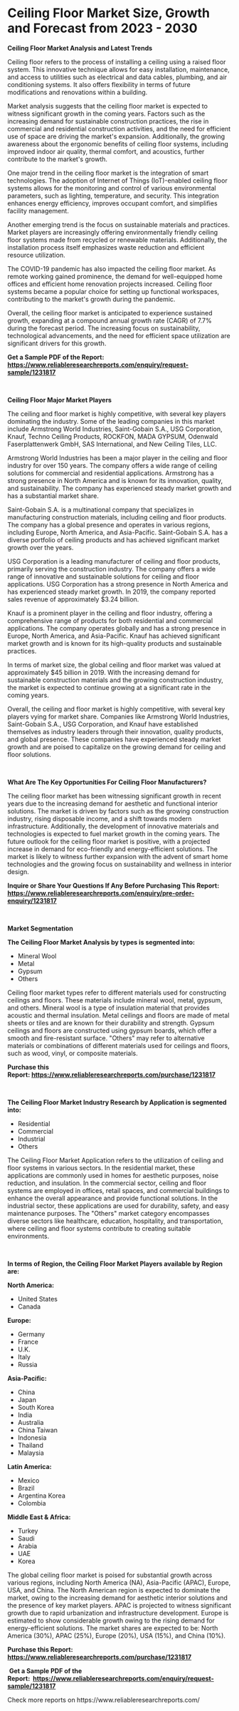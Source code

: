 <p><h1>Ceiling Floor Market Size, Growth and Forecast from 2023 - 2030</h1></p><p><strong>Ceiling Floor Market Analysis and Latest Trends</strong></p>
<p><p>Ceiling floor refers to the process of installing a ceiling using a raised floor system. This innovative technique allows for easy installation, maintenance, and access to utilities such as electrical and data cables, plumbing, and air conditioning systems. It also offers flexibility in terms of future modifications and renovations within a building.</p><p>Market analysis suggests that the ceiling floor market is expected to witness significant growth in the coming years. Factors such as the increasing demand for sustainable construction practices, the rise in commercial and residential construction activities, and the need for efficient use of space are driving the market's expansion. Additionally, the growing awareness about the ergonomic benefits of ceiling floor systems, including improved indoor air quality, thermal comfort, and acoustics, further contribute to the market's growth.</p><p>One major trend in the ceiling floor market is the integration of smart technologies. The adoption of Internet of Things (IoT)-enabled ceiling floor systems allows for the monitoring and control of various environmental parameters, such as lighting, temperature, and security. This integration enhances energy efficiency, improves occupant comfort, and simplifies facility management.</p><p>Another emerging trend is the focus on sustainable materials and practices. Market players are increasingly offering environmentally friendly ceiling floor systems made from recycled or renewable materials. Additionally, the installation process itself emphasizes waste reduction and efficient resource utilization.</p><p>The COVID-19 pandemic has also impacted the ceiling floor market. As remote working gained prominence, the demand for well-equipped home offices and efficient home renovation projects increased. Ceiling floor systems became a popular choice for setting up functional workspaces, contributing to the market's growth during the pandemic.</p><p>Overall, the ceiling floor market is anticipated to experience sustained growth, expanding at a compound annual growth rate (CAGR) of 7.7% during the forecast period. The increasing focus on sustainability, technological advancements, and the need for efficient space utilization are significant drivers for this growth.</p></p>
<p><strong>Get a Sample PDF of the Report:&nbsp; <a href="https://www.reliableresearchreports.com/enquiry/request-sample/1231817">https://www.reliableresearchreports.com/enquiry/request-sample/1231817</a></strong></p>
<p>&nbsp;</p>
<p><strong>Ceiling Floor Major Market Players</strong></p>
<p><p>The ceiling and floor market is highly competitive, with several key players dominating the industry. Some of the leading companies in this market include Armstrong World Industries, Saint-Gobain S.A., USG Corporation, Knauf, Techno Ceiling Products, ROCKFON, MADA GYPSUM, Odenwald Faserplattenwerk GmbH, SAS International, and New Ceiling Tiles, LLC.</p><p>Armstrong World Industries has been a major player in the ceiling and floor industry for over 150 years. The company offers a wide range of ceiling solutions for commercial and residential applications. Armstrong has a strong presence in North America and is known for its innovation, quality, and sustainability. The company has experienced steady market growth and has a substantial market share.</p><p>Saint-Gobain S.A. is a multinational company that specializes in manufacturing construction materials, including ceiling and floor products. The company has a global presence and operates in various regions, including Europe, North America, and Asia-Pacific. Saint-Gobain S.A. has a diverse portfolio of ceiling products and has achieved significant market growth over the years.</p><p>USG Corporation is a leading manufacturer of ceiling and floor products, primarily serving the construction industry. The company offers a wide range of innovative and sustainable solutions for ceiling and floor applications. USG Corporation has a strong presence in North America and has experienced steady market growth. In 2019, the company reported sales revenue of approximately $3.24 billion.</p><p>Knauf is a prominent player in the ceiling and floor industry, offering a comprehensive range of products for both residential and commercial applications. The company operates globally and has a strong presence in Europe, North America, and Asia-Pacific. Knauf has achieved significant market growth and is known for its high-quality products and sustainable practices.</p><p>In terms of market size, the global ceiling and floor market was valued at approximately $45 billion in 2019. With the increasing demand for sustainable construction materials and the growing construction industry, the market is expected to continue growing at a significant rate in the coming years.</p><p>Overall, the ceiling and floor market is highly competitive, with several key players vying for market share. Companies like Armstrong World Industries, Saint-Gobain S.A., USG Corporation, and Knauf have established themselves as industry leaders through their innovation, quality products, and global presence. These companies have experienced steady market growth and are poised to capitalize on the growing demand for ceiling and floor solutions.</p></p>
<p>&nbsp;</p>
<p><strong>What Are The Key Opportunities For Ceiling Floor Manufacturers?</strong></p>
<p><p>The ceiling floor market has been witnessing significant growth in recent years due to the increasing demand for aesthetic and functional interior solutions. The market is driven by factors such as the growing construction industry, rising disposable income, and a shift towards modern infrastructure. Additionally, the development of innovative materials and technologies is expected to fuel market growth in the coming years. The future outlook for the ceiling floor market is positive, with a projected increase in demand for eco-friendly and energy-efficient solutions. The market is likely to witness further expansion with the advent of smart home technologies and the growing focus on sustainability and wellness in interior design.</p></p>
<p><strong>Inquire or Share Your Questions If Any Before Purchasing This Report: <a href="https://www.reliableresearchreports.com/enquiry/pre-order-enquiry/1231817">https://www.reliableresearchreports.com/enquiry/pre-order-enquiry/1231817</a></strong></p>
<p>&nbsp;</p>
<p><strong>Market Segmentation</strong></p>
<p><strong>The Ceiling Floor Market Analysis by types is segmented into:</strong></p>
<p><ul><li>Mineral Wool</li><li>Metal</li><li>Gypsum</li><li>Others</li></ul></p>
<p><p>Ceiling floor market types refer to different materials used for constructing ceilings and floors. These materials include mineral wool, metal, gypsum, and others. Mineral wool is a type of insulation material that provides acoustic and thermal insulation. Metal ceilings and floors are made of metal sheets or tiles and are known for their durability and strength. Gypsum ceilings and floors are constructed using gypsum boards, which offer a smooth and fire-resistant surface. "Others" may refer to alternative materials or combinations of different materials used for ceilings and floors, such as wood, vinyl, or composite materials.</p></p>
<p><strong>Purchase this Report:&nbsp;<a href="https://www.reliableresearchreports.com/purchase/1231817">https://www.reliableresearchreports.com/purchase/1231817</a></strong></p>
<p>&nbsp;</p>
<p><strong>The Ceiling Floor Market Industry Research by Application is segmented into:</strong></p>
<p><ul><li>Residential</li><li>Commercial</li><li>Industrial</li><li>Others</li></ul></p>
<p><p>The Ceiling Floor Market Application refers to the utilization of ceiling and floor systems in various sectors. In the residential market, these applications are commonly used in homes for aesthetic purposes, noise reduction, and insulation. In the commercial sector, ceiling and floor systems are employed in offices, retail spaces, and commercial buildings to enhance the overall appearance and provide functional solutions. In the industrial sector, these applications are used for durability, safety, and easy maintenance purposes. The "Others" market category encompasses diverse sectors like healthcare, education, hospitality, and transportation, where ceiling and floor systems contribute to creating suitable environments.</p></p>
<p>&nbsp;</p>
<p><strong>In terms of Region, the Ceiling Floor Market Players available by Region are:</strong></p>
<p>
    <p> <strong> North America: </strong>
        <ul>
            <li>United States</li>
            <li>Canada</li>
        </ul>
        </p> 
    <p> <strong> Europe: </strong>
        <ul>
            <li>Germany</li>
            <li>France</li>
            <li>U.K.</li>
            <li>Italy</li>
            <li>Russia</li>
        </ul>
        </p> 
    <p> <strong> Asia-Pacific: </strong>
        <ul>
            <li>China</li>
            <li>Japan</li>
            <li>South Korea</li>
            <li>India</li>
            <li>Australia</li>
            <li>China Taiwan</li>
            <li>Indonesia</li>
            <li>Thailand</li>
            <li>Malaysia</li>
        </ul>
        </p> 
    <p> <strong> Latin America: </strong>
        <ul>
            <li>Mexico</li>
            <li>Brazil</li>
            <li>Argentina Korea</li>
            <li>Colombia</li>
        </ul>
        </p> 
    <p> <strong> Middle East & Africa: </strong>
        <ul>
            <li>Turkey</li>
            <li>Saudi</li>
            <li>Arabia</li>
            <li>UAE</li>
            <li>Korea</li>
        </ul>
    </p>
    </p>
<p><p>The global ceiling floor market is poised for substantial growth across various regions, including North America (NA), Asia-Pacific (APAC), Europe, USA, and China. The North American region is expected to dominate the market, owing to the increasing demand for aesthetic interior solutions and the presence of key market players. APAC is projected to witness significant growth due to rapid urbanization and infrastructure development. Europe is estimated to show considerable growth owing to the rising demand for energy-efficient solutions. The market shares are expected to be: North America (30%), APAC (25%), Europe (20%), USA (15%), and China (10%).</p></p>
<p><strong>Purchase this Report: <a href="https://www.reliableresearchreports.com/purchase/1231817">https://www.reliableresearchreports.com/purchase/1231817</a></strong></p>
<p>&nbsp;<strong>Get a Sample PDF of the Report:&nbsp;&nbsp;<a href="https://www.reliableresearchreports.com/enquiry/request-sample/1231817">https://www.reliableresearchreports.com/enquiry/request-sample/1231817</a></strong></p>
<p><strong></strong></p>
<p>Check more reports on https://www.reliableresearchreports.com/</p>
